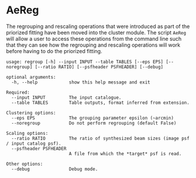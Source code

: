 # AeReg

The regrouping and rescaling operations that were introduced as part of the priorized fitting have been moved into the cluster module.
The script `AeReg` will allow a user to access these operations from the command line such that they can see how the regrouping and rescaling operations will work before having to do the priorized fitting.

```
usage: regroup [-h] --input INPUT --table TABLES [--eps EPS] [--noregroup] [--ratio RATIO] [--psfheader PSFHEADER] [--debug]

optional arguments:
  -h, --help            show this help message and exit

Required:
  --input INPUT         The input catalogue.
  --table TABLES        Table outputs, format inferred from extension.

Clustering options:
  --eps EPS             The grouping parameter epsilon (~arcmin)
  --noregroup           Do not perform regrouping (default False)

Scaling options:
  --ratio RATIO         The ratio of synthesized beam sizes (image psf / input catalog psf).
  --psfheader PSFHEADER
                        A file from which the *target* psf is read.

Other options:
  --debug               Debug mode.
```